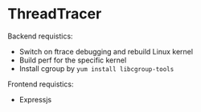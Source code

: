 # ThreadTracer

Backend requistics:

- Switch on ftrace debugging and rebuild Linux kernel
- Build perf for the specific kernel
- Install cgroup by `yum install libcgroup-tools`

Frontend requistics:

- Expressjs
